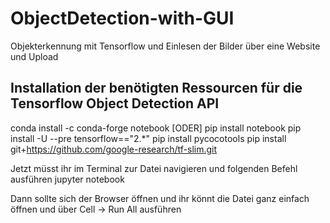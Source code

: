 # ObjectDetection-with-GUI
Objekterkennung mit Tensorflow und Einlesen der Bilder über eine Website und Upload

## Installation der benötigten Ressourcen für die Tensorflow Object Detection API
conda install -c conda-forge notebook [ODER] pip install notebook
pip install -U --pre tensorflow=="2.*"
pip install pycocotools
pip install git+https://github.com/google-research/tf-slim.git

Jetzt müsst ihr im Terminal zur Datei navigieren und folgenden Befehl ausführen
jupyter notebook

Dann sollte sich der Browser öffnen und ihr könnt die Datei ganz einfach öffnen und über Cell -> Run All ausführen



